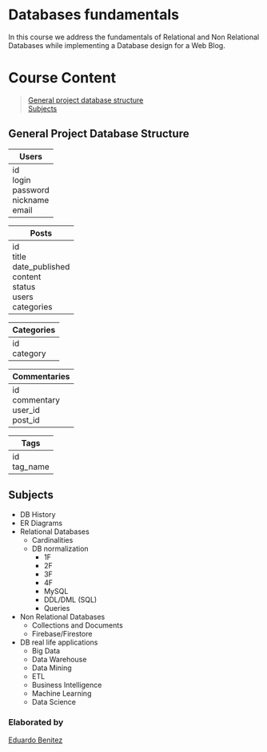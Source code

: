 # Databases fundamentals
In this course we address the fundamentals of Relational and Non Relational Databases while implementing a Database design for a Web Blog.


# Course Content
>[General project database structure](#general-project-database-structure)\
[Subjects](#Subjects)

## General Project Database Structure

| Users      | 
| -----------| 
| id <br> login <br> password <br> nickname <br> email| 


| Posts      | 
| -----------| 
| id <br> title <br> date_published <br> content <br> status <br> users <br> categories| 

| Categories      | 
| -----------| 
| id <br> category|

| Commentaries      | 
| -----------| 
| id <br> commentary <br> user_id <br> post_id|  

| Tags      | 
| -----------| 
| id <br> tag_name | 



## Subjects
- DB History
- ER Diagrams
- Relational Databases
  - Cardinalities
  - DB normalization
    - 1F
    - 2F
    - 3F
    - 4F
    - MySQL
    - DDL/DML (SQL)
    - Queries
- Non Relational Databases
  - Collections and Documents
  - Firebase/Firestore
- DB real life applications
  - Big Data
  - Data Warehouse
  - Data Mining
  - ETL
  - Business Intelligence
  - Machine Learning
  - Data Science


### Elaborated by
[Eduardo Benitez](https://github.com/EduardoBtz)

